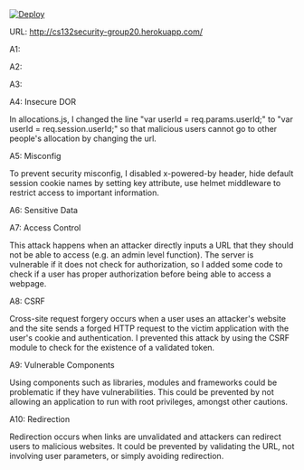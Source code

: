 <a href="https://heroku.com/deploy">
  <img src="https://www.herokucdn.com/deploy/button.svg" alt="Deploy">
</a>

URL: http://cs132security-group20.herokuapp.com/

A1:




A2:




A3:




A4: Insecure DOR 

In allocations.js, I changed the line "var userId = req.params.userId;" to "var userId = req.session.userId;" so that malicious users cannot go to other people's allocation by changing the url.



A5: Misconfig 

To prevent security misconfig, I disabled x-powered-by header, hide default session cookie names by setting key attribute, use helmet middleware to restrict access to important information. 


A6: Sensitive Data


A7: Access Control

This attack happens when an attacker directly inputs a URL that they should not be able to access (e.g. an admin level function). The server is vulnerable if it does not check for authorization, so I added some code to check if a user has proper authorization before being able to access a webpage.


A8: CSRF

Cross-site request forgery occurs when a user uses an attacker's website and the site sends a forged HTTP request to the victim application with the user's cookie and authentication. I prevented this attack by using the CSRF module to check for the existence of a validated token.


A9: Vulnerable Components

Using components such as libraries, modules and frameworks could be problematic if they have vulnerabilities. This could be prevented by not allowing an application to run with root privileges, amongst other cautions.

A10: Redirection

Redirection occurs when links are unvalidated and attackers can redirect users to malicious websites. It could be prevented by validating the URL, not involving user parameters, or simply avoiding redirection.




